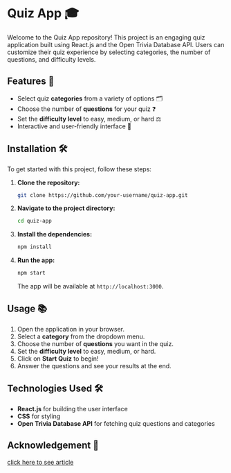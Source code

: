 # Quiz App 🎓

Welcome to the Quiz App repository! This project is an engaging quiz application built using React.js and the Open Trivia Database API. Users can customize their quiz experience by selecting categories, the number of questions, and difficulty levels.

## Features 🚀

- Select quiz **categories** from a variety of options 🗂️
- Choose the number of **questions** for your quiz ❓
- Set the **difficulty level** to easy, medium, or hard ⚖️
- Interactive and user-friendly interface 🎨

## Installation 🛠️

To get started with this project, follow these steps:

1. **Clone the repository:**

   ```bash
   git clone https://github.com/your-username/quiz-app.git
   ```

2. **Navigate to the project directory:**

   ```bash
   cd quiz-app
   ```

3. **Install the dependencies:**

   ```bash
   npm install
   ```

4. **Run the app:**

   ```bash
   npm start
   ```

   The app will be available at `http://localhost:3000`.

## Usage 📚

1. Open the application in your browser.
2. Select a **category** from the dropdown menu.
3. Choose the number of **questions** you want in the quiz.
4. Set the **difficulty level** to easy, medium, or hard.
5. Click on **Start Quiz** to begin!
6. Answer the questions and see your results at the end.

## Technologies Used 🛠️

- **React.js** for building the user interface
- **CSS** for styling
- **Open Trivia Database API** for fetching quiz questions and categories

## Acknowledgement 🤝
[click here to see article](https://medium.com/geekculture/building-a-simple-quiz-app-using-a-rest-api-react-and-redux-5c8a85a9447f)
